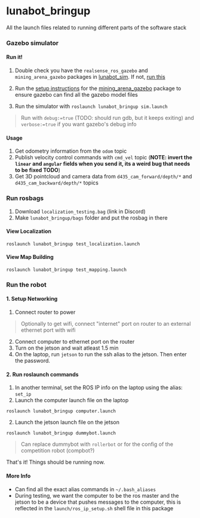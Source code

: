 # lunabot_bringup

All the launch files related to running different parts of the software stack
### Gazebo simulator

#### Run it!
1. Double check you have the `realsense_ros_gazebo` and `mining_arena_gazebo` packages in [lunabot_sim](https://github.com/PurdueLunabotics/purdue_lunabotics/tree/simulator/lunabot_sim). If not, [run this](https://gist.github.com/raghavauppuluri13/e72f650116efa7a935161f4772083d10)

2. Run the [setup instructions](https://github.com/PurdueLunabotics/mining_arena_gazebo/tree/33f5949c90bd798f3925302800600661709a8f50#setup) for the [mining_arena_gazebo](https://github.com/PurdueLunabotics/mining_arena_gazebo) package to ensure gazebo can find all the gazebo model files
3. Run the simulator with `roslaunch lunabot_bringup sim.launch`

> Run with `debug:=true` (TODO: should run gdb, but it keeps exiting) and `verbose:=true` if you want gazebo's debug info

#### Usage

1. Get odometry information from the `odom` topic
2. Publish velocity control commands with `cmd_vel` topic (**NOTE: invert the `linear` and `angular` fields when you send it, its a weird bug that needs to be fixed TODO**)
3. Get 3D pointcloud and camera data from `d435_cam_forward/depth/*` and `d435_cam_backward/depth/*` topics


### Run rosbags

1. Download `localization_testing.bag` (link in Discord)
2. Make `lunabot_bringup/bags` folder and put the rosbag in there

#### View Localization
```
roslaunch lunabot_bringup test_localization.launch
```

#### View Map Building
```
roslaunch lunabot_bringup test_mapping.launch
```

### Run the robot

#### 1. Setup Networking

1. Connect router to power

> Optionally to get wifi, connect "internet" port on router to an external ethernet port with wifi

2. Connect computer to ethernet port on the router
3. Turn on the jetson and wait atleast 1.5 min
4. On the laptop, run `jetson` to run the ssh alias to the jetson. Then enter the password.

#### 2. Run roslaunch commands

1. In another terminal, set the ROS IP info on the laptop using the alias: `set_ip`
2. Launch the computer launch file on the laptop
```
roslaunch lunabot_bringup computer.launch
```
2. Launch the jetson launch file on the jetson
```
roslaunch lunabot_bringup dummybot.launch
```
> Can replace dummybot with `rollerbot` or for the config of the competition robot (compbot?)

That's it! Things should be running now.

#### More Info

- Can find all the exact alias commands in `~/.bash_aliases`
- During testing, we want the computer to be the ros master and the jetson to be a device that pushes messages to the computer, this is reflected in the `launch/ros_ip_setup.sh` shell file in this package
